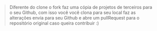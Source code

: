 > Diferente do clone o fork faz uma cópia de projetos de terceiros para o seu Github, com isso você você clona para seu local faz as alterações envia para seu Github e abre um pullRequest para o repositório original caso queira contribuir :)
